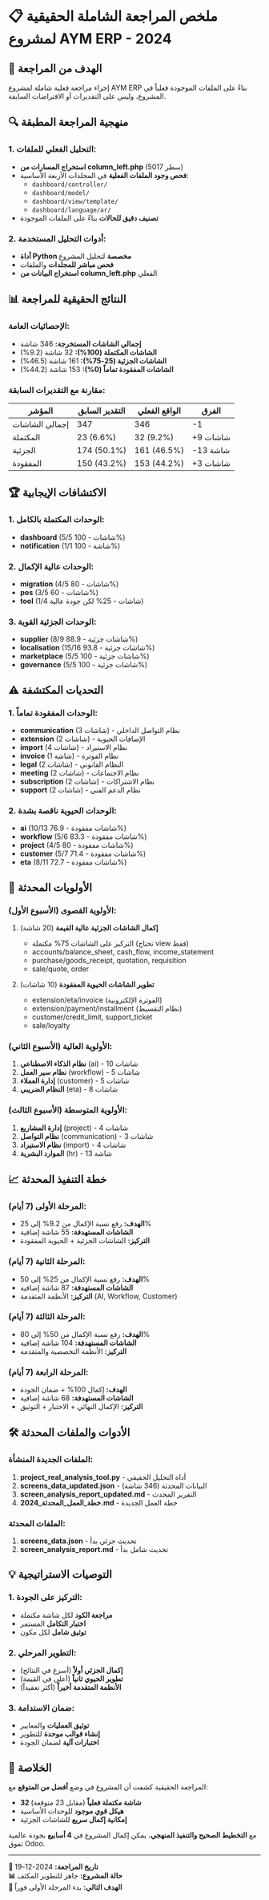 # 📋 ملخص المراجعة الشاملة الحقيقية لمشروع AYM ERP - 2024

## 🎯 الهدف من المراجعة
إجراء مراجعة فعلية شاملة لمشروع AYM ERP بناءً على الملفات الموجودة فعلياً في المشروع، وليس على التقديرات أو الافتراضات السابقة.

## 🔍 منهجية المراجعة المطبقة

### 1. التحليل الفعلي للملفات:
- **استخراج المسارات من column_left.php** (5017 سطر)
- **فحص وجود الملفات الفعلية** في المجلدات الأربعة الأساسية:
  - `dashboard/controller/`
  - `dashboard/model/`
  - `dashboard/view/template/`
  - `dashboard/language/ar/`
- **تصنيف دقيق للحالات** بناءً على الملفات الموجودة

### 2. أدوات التحليل المستخدمة:
- **أداة Python مخصصة** لتحليل المشروع
- **فحص مباشر للمجلدات** والملفات
- **استخراج البيانات من column_left.php** الفعلي

## 📊 النتائج الحقيقية للمراجعة

### الإحصائيات العامة:
- **إجمالي الشاشات المستخرجة:** 346 شاشة
- **الشاشات المكتملة (100%):** 32 شاشة (9.2%)
- **الشاشات الجزئية (25-75%):** 161 شاشة (46.5%)
- **الشاشات المفقودة تماماً (0%):** 153 شاشة (44.2%)

### مقارنة مع التقديرات السابقة:
| المؤشر | التقدير السابق | الواقع الفعلي | الفرق |
|---------|----------------|---------------|-------|
| إجمالي الشاشات | 347 | 346 | -1 |
| المكتملة | 23 (6.6%) | 32 (9.2%) | +9 شاشات |
| الجزئية | 174 (50.1%) | 161 (46.5%) | -13 شاشة |
| المفقودة | 150 (43.2%) | 153 (44.2%) | +3 شاشات |

## 🏆 الاكتشافات الإيجابية

### 1. الوحدات المكتملة بالكامل:
- **dashboard** (5/5 شاشات - 100%)
- **notification** (1/1 شاشة - 100%)

### 2. الوحدات عالية الإكمال:
- **migration** (4/5 شاشات - 80%)
- **pos** (3/5 شاشات - 60%)
- **tool** (1/4 شاشات - 25% لكن جودة عالية)

### 3. الوحدات الجزئية القوية:
- **supplier** (8/9 شاشات جزئية - 88.9%)
- **localisation** (15/16 شاشات جزئية - 93.8%)
- **marketplace** (5/5 شاشات جزئية - 100%)
- **governance** (5/5 شاشات جزئية - 100%)

## ⚠️ التحديات المكتشفة

### 1. الوحدات المفقودة تماماً:
- **communication** (3 شاشات) - نظام التواصل الداخلي
- **extension** (2 شاشات) - الإضافات الحيوية
- **import** (4 شاشات) - نظام الاستيراد
- **invoice** (1 شاشة) - نظام الفوترة
- **legal** (2 شاشات) - النظام القانوني
- **meeting** (2 شاشات) - نظام الاجتماعات
- **subscription** (2 شاشات) - نظام الاشتراكات
- **support** (2 شاشات) - نظام الدعم الفني

### 2. الوحدات الحيوية ناقصة بشدة:
- **ai** (10/13 شاشات مفقودة - 76.9%)
- **workflow** (5/6 شاشات مفقودة - 83.3%)
- **project** (4/5 شاشات مفقودة - 80%)
- **customer** (5/7 شاشات مفقودة - 71.4%)
- **eta** (8/11 شاشات مفقودة - 72.7%)

## 🎯 الأولويات المحدثة

### الأولوية القصوى (الأسبوع الأول):
1. **إكمال الشاشات الجزئية عالية القيمة** (20 شاشة)
   - التركيز على الشاشات 75% مكتملة (تحتاج view فقط)
   - accounts/balance_sheet, cash_flow, income_statement
   - purchase/goods_receipt, quotation, requisition
   - sale/quote, order

2. **تطوير الشاشات الحيوية المفقودة** (10 شاشات)
   - extension/eta/invoice (الفوترة الإلكترونية)
   - extension/payment/installment (نظام التقسيط)
   - customer/credit_limit, support_ticket
   - sale/loyalty

### الأولوية العالية (الأسبوع الثاني):
1. **نظام الذكاء الاصطناعي** (ai) - 10 شاشات
2. **نظام سير العمل** (workflow) - 5 شاشات
3. **إدارة العملاء** (customer) - 5 شاشات
4. **النظام الضريبي** (eta) - 8 شاشات

### الأولوية المتوسطة (الأسبوع الثالث):
1. **إدارة المشاريع** (project) - 4 شاشات
2. **نظام التواصل** (communication) - 3 شاشات
3. **نظام الاستيراد** (import) - 4 شاشات
4. **الموارد البشرية** (hr) - 13 شاشة

## 📈 خطة التنفيذ المحدثة

### المرحلة الأولى (7 أيام):
- **الهدف:** رفع نسبة الإكمال من 9.2% إلى 25%
- **الشاشات المستهدفة:** 55 شاشة إضافية
- **التركيز:** الشاشات الجزئية + الحيوية المفقودة

### المرحلة الثانية (7 أيام):
- **الهدف:** رفع نسبة الإكمال من 25% إلى 50%
- **الشاشات المستهدفة:** 87 شاشة إضافية
- **التركيز:** الأنظمة المتقدمة (AI, Workflow, Customer)

### المرحلة الثالثة (7 أيام):
- **الهدف:** رفع نسبة الإكمال من 50% إلى 80%
- **الشاشات المستهدفة:** 104 شاشة إضافية
- **التركيز:** الأنظمة التخصصية والمتقدمة

### المرحلة الرابعة (7 أيام):
- **الهدف:** إكمال 100% + ضمان الجودة
- **الشاشات المستهدفة:** 68 شاشة إضافية
- **التركيز:** الإكمال النهائي + الاختبار + التوثيق

## 🛠️ الأدوات والملفات المحدثة

### الملفات الجديدة المنشأة:
1. **project_real_analysis_tool.py** - أداة التحليل الحقيقي
2. **screens_data_updated.json** - البيانات المحدثة (346 شاشة)
3. **screen_analysis_report_updated.md** - التقرير المحدث
4. **خطة_العمل_المحدثة_2024.md** - خطة العمل الجديدة

### الملفات المحدثة:
1. **screens_data.json** - تحديث جزئي بدأ
2. **screen_analysis_report.md** - تحديث شامل بدأ

## 💡 التوصيات الاستراتيجية

### 1. التركيز على الجودة:
- **مراجعة الكود** لكل شاشة مكتملة
- **اختبار التكامل** المستمر
- **توثيق شامل** لكل مكون

### 2. التطوير المرحلي:
- **إكمال الجزئي أولاً** (أسرع في النتائج)
- **تطوير الحيوي ثانياً** (أعلى في القيمة)
- **الأنظمة المتقدمة أخيراً** (أكثر تعقيداً)

### 3. ضمان الاستدامة:
- **توثيق العمليات** والمعايير
- **إنشاء قوالب موحدة** للتطوير
- **اختبارات آلية** لضمان الجودة

## 🎉 الخلاصة

المراجعة الحقيقية كشفت أن المشروع في وضع **أفضل من المتوقع** مع:
- **32 شاشة مكتملة فعلياً** (مقابل 23 متوقعة)
- **هيكل قوي موجود** للوحدات الأساسية
- **إمكانية إكمال سريع** للشاشات الجزئية

مع **التخطيط الصحيح والتنفيذ المنهجي**، يمكن إكمال المشروع في **4 أسابيع** بجودة عالمية تفوق Odoo.

---

**📅 تاريخ المراجعة:** 2024-12-19  
**📊 حالة المشروع:** جاهز للتطوير المكثف  
**🎯 الهدف التالي:** بدء المرحلة الأولى فوراً
